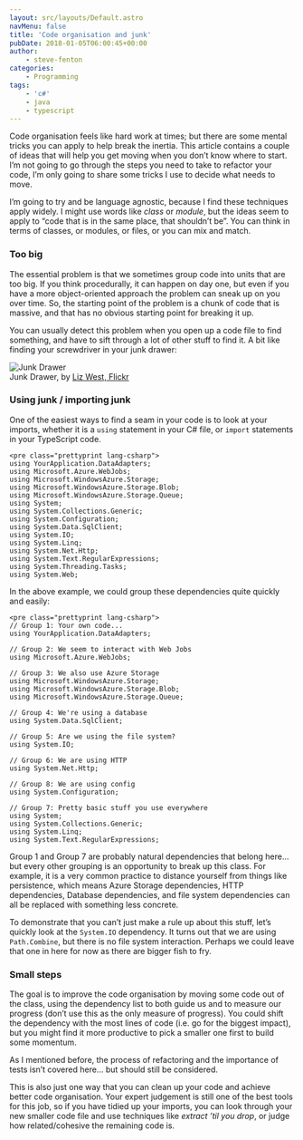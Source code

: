 ```yaml
---
layout: src/layouts/Default.astro
navMenu: false
title: 'Code organisation and junk'
pubDate: 2018-01-05T06:00:45+00:00
author:
    - steve-fenton
categories:
    - Programming
tags:
    - 'c#'
    - java
    - typescript
---
```


Code organisation feels like hard work at times; but there are some mental tricks you can apply to help break the inertia. This article contains a couple of ideas that will help you get moving when you don’t know where to start. I’m not going to go through the steps you need to take to refactor your code, I’m only going to share some tricks I use to decide what needs to move.

I’m going to try and be language agnostic, because I find these techniques apply widely. I might use words like *class* or *module*, but the ideas seem to apply to “code that is in the same place, that shouldn’t be”. You can think in terms of classes, or modules, or files, or you can mix and match.

### Too big

The essential problem is that we sometimes group code into units that are too big. If you think procedurally, it can happen on day one, but even if you have a more object-oriented approach the problem can sneak up on you over time. So, the starting point of the problem is a chunk of code that is massive, and that has no obvious starting point for breaking it up.

You can usually detect this problem when you open up a code file to find something, and have to sift through a lot of other stuff to find it. A bit like finding your screwdriver in your junk drawer:

![Junk Drawer](https://www.stevefenton.co.uk/wp-content/uploads/2018/01/junk-drawer.jpg)  
Junk Drawer, by [Liz West, Flickr](https://www.flickr.com/photos/calliope/)

### Using junk / importing junk

One of the easiest ways to find a seam in your code is to look at your imports, whether it is a `using` statement in your C# file, or `import` statements in your TypeScript code.

```
<pre class="prettyprint lang-csharp">
using YourApplication.DataAdapters;
using Microsoft.Azure.WebJobs;
using Microsoft.WindowsAzure.Storage;
using Microsoft.WindowsAzure.Storage.Blob;
using Microsoft.WindowsAzure.Storage.Queue;
using System;
using System.Collections.Generic;
using System.Configuration;
using System.Data.SqlClient;
using System.IO;
using System.Linq;
using System.Net.Http;
using System.Text.RegularExpressions;
using System.Threading.Tasks;
using System.Web;
```

In the above example, we could group these dependencies quite quickly and easily:

```
<pre class="prettyprint lang-csharp">
// Group 1: Your own code...
using YourApplication.DataAdapters;

// Group 2: We seem to interact with Web Jobs
using Microsoft.Azure.WebJobs;

// Group 3: We also use Azure Storage
using Microsoft.WindowsAzure.Storage;
using Microsoft.WindowsAzure.Storage.Blob;
using Microsoft.WindowsAzure.Storage.Queue;

// Group 4: We're using a database
using System.Data.SqlClient;

// Group 5: Are we using the file system?
using System.IO;

// Group 6: We are using HTTP
using System.Net.Http;

// Group 8: We are using config
using System.Configuration;

// Group 7: Pretty basic stuff you use everywhere
using System;
using System.Collections.Generic;
using System.Linq;
using System.Text.RegularExpressions;
```

Group 1 and Group 7 are probably natural dependencies that belong here… but every other grouping is an opportunity to break up this class. For example, it is a very common practice to distance yourself from things like persistence, which means Azure Storage dependencies, HTTP dependencies, Database dependencies, and file system dependencies can all be replaced with something less concrete.

To demonstrate that you can’t just make a rule up about this stuff, let’s quickly look at the `System.IO` dependency. It turns out that we are using `Path.Combine`, but there is no file system interaction. Perhaps we could leave that one in here for now as there are bigger fish to fry.

### Small steps

The goal is to improve the code organisation by moving some code out of the class, using the dependency list to both guide us and to measure our progress (don’t use this as the only measure of progress). You could shift the dependency with the most lines of code (i.e. go for the biggest impact), but you might find it more productive to pick a smaller one first to build some momentum.

As I mentioned before, the process of refactoring and the importance of tests isn’t covered here… but should still be considered.

This is also just one way that you can clean up your code and achieve better code organisation. Your expert judgement is still one of the best tools for this job, so if you have tidied up your imports, you can look through your new smaller code file and use techniques like *extract ’til you drop*, or judge how related/cohesive the remaining code is.